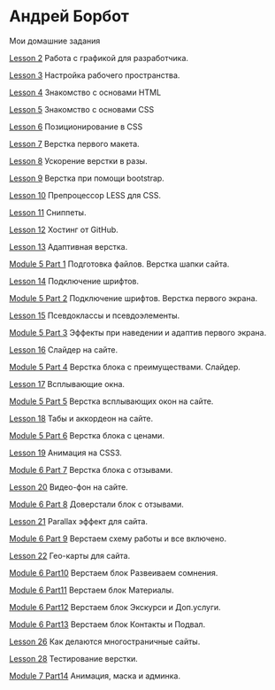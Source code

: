 # Андрей Борбот
Мои домашние задания

[Lesson 2](https://github.com/Broman3113/broman3113.github.io/tree/master/Lesson-2/ "Работа с графикой для разработчика.")  Работа с графикой для разработчика.

[Lesson 3](https://github.com/Broman3113/broman3113.github.io/tree/master/Lesson-3/ "Настройка рабочего пространства.
")  Настройка рабочего пространства.

[Lesson 4](https://github.com/Broman3113/broman3113.github.io/tree/master/Lesson-4/ "Знакомство с основами HTML
")  Знакомство с основами HTML

[Lesson 5](https://github.com/Broman3113/broman3113.github.io/tree/master/Lesson-5/ "Знакомство с основами CSS
")  Знакомство с основами CSS

[Lesson 6](https://github.com/Broman3113/broman3113.github.io/tree/master/Lesson-6/ "Позиционирование в CSS
")  Позиционирование в CSS

[Lesson 7](https://github.com/Broman3113/broman3113.github.io/tree/master/Lesson-7/ "Верстка первого макета.
")  Верстка первого макета.

[Lesson 8](https://github.com/Broman3113/broman3113.github.io/tree/master/Lesson-8/ "Ускорение верстки в разы.
")  Ускорение верстки в разы.

[Lesson 9](https://github.com/Broman3113/broman3113.github.io/tree/master/Lesson-9/ "Верстка при помощи bootstrap.
")  Верстка при помощи bootstrap.

[Lesson 10](https://github.com/Broman3113/broman3113.github.io/tree/master/Lesson-10/ "Препроцессор LESS для CSS.
") Препроцессор LESS для CSS.

[Lesson 11](https://github.com/Broman3113/broman3113.github.io/tree/master/Lesson-11/ "Сниппеты.
") Сниппеты.

[Lesson 12](https://github.com/Broman3113/broman3113.github.io/ "Хостинг от GitHub.
") Хостинг от GitHub.

[Lesson 13](https://github.com/Broman3113/broman3113.github.io/tree/master/Lesson-13 "Адаптивная верстка.
") Адаптивная верстка.

[Module 5 Part 1](https://github.com/Broman3113/broman3113.github.io/tree/master/Module5Part1 "Подготовка файлов. Верстка шапки сайта.
") Подготовка файлов. Верстка шапки сайта.

[Lesson 14](https://github.com/Broman3113/broman3113.github.io/tree/master/Lesson-14 "Подключение шрифтов.
") Подключение шрифтов.

[Module 5 Part 2](https://github.com/Broman3113/broman3113.github.io/tree/master/Module5Part2 "Подключение шрифтов. Верстка первого экрана.
") Подключение шрифтов. Верстка первого экрана.

[Lesson 15](https://github.com/Broman3113/broman3113.github.io/tree/master/Lesson-15 "Псевдоклассы и псевдоэлементы.
") Псевдоклассы и псевдоэлементы.

[Module 5 Part 3](https://github.com/Broman3113/broman3113.github.io/tree/master/Module5Part3 "Эффекты при наведении и адаптив первого экрана.
") Эффекты при наведении и адаптив первого экрана.

[Lesson 16](https://github.com/Broman3113/broman3113.github.io/tree/master/Lesson-16 "Слайдер на сайте.
") Слайдер на сайте.

[Module 5 Part 4](https://github.com/Broman3113/broman3113.github.io/tree/master/Module5Part4 "Верстка блока с преимуществами. Слайдер.
") Верстка блока с преимуществами. Слайдер.

[Lesson 17](https://github.com/Broman3113/broman3113.github.io/tree/master/Lesson-17 "Всплывающие окна.
") Всплывающие окна.

[Module 5 Part 5](https://github.com/Broman3113/broman3113.github.io/tree/master/Module5Part5 "Верстка всплывающих окон на сайте.
") Верстка всплывающих окон на сайте.

[Lesson 18](https://github.com/Broman3113/broman3113.github.io/tree/master/Lesson-18Col "Табы и аккордеон на сайте.
") Табы и аккордеон на сайте.

[Module 5 Part 6](https://github.com/Broman3113/broman3113.github.io/tree/master/Module5Part6 "Верстка блока с ценами.
") Верстка блока с ценами.

[Lesson 19](https://github.com/Broman3113/broman3113.github.io/tree/master/Lesson-19Col "Анимация на CSS3.
") Анимация на CSS3.

[Module 6 Part 7](https://github.com/Broman3113/broman3113.github.io/tree/master/Module6Part7 "Верстка блока с отзывами.
") Верстка блока с отзывами.

[Lesson 20](https://github.com/Broman3113/broman3113.github.io/tree/master/Lesson-20 "Видео-фон на сайте.
") Видео-фон на сайте.

[Module 6 Part 8](https://github.com/Broman3113/broman3113.github.io/tree/master/Module6Part8 "Доверстали блок с отзывами.
") Доверстали блок с отзывами.

[Lesson 21](https://github.com/Broman3113/broman3113.github.io/tree/master/Lesson-21 "Parallax эффект для сайта.
") Parallax эффект для сайта.

[Module 6 Part 9](https://github.com/Broman3113/broman3113.github.io/tree/master/Module6Part9 "Верстаем схему работы и все включено.
") Верстаем схему работы и все включено.

[Lesson 22](https://github.com/Broman3113/broman3113.github.io/tree/master/Lesson-22 "Гео-карты для сайта.
") Гео-карты для сайта.

[Module 6 Part10](https://github.com/Broman3113/broman3113.github.io/tree/master/Module6Part10 "Верстаем блок Развеиваем сомнения.
") Верстаем блок Развеиваем сомнения.

[Module 6 Part11](https://github.com/Broman3113/broman3113.github.io/tree/master/Module6Part11 "Верстаем блок Материалы.
") Верстаем блок Материалы.

[Module 6 Part12](https://github.com/Broman3113/broman3113.github.io/tree/master/Module6Part12 "Верстаем блок Экскурси и Доп.услуги.
") Верстаем блок Экскурси и Доп.услуги.

[Module 6 Part13](https://github.com/Broman3113/broman3113.github.io/tree/master/Module6Part13 "Верстаем блок Контакты и Подвал.
") Верстаем блок Контакты и Подвал.

[Lesson 26](https://github.com/Broman3113/broman3113.github.io/tree/master/Lesson-26 "Как делаются многостраничные сайты.
") Как делаются многостраничные сайты.

[Lesson 28](https://github.com/Broman3113/broman3113.github.io/tree/master/Lesson-28 "Тестирование верстки.
") Тестирование верстки.

[Module 7 Part14](https://github.com/Broman3113/broman3113.github.io/tree/master/Module7Part14 "Анимация, маска и админка.
") Анимация, маска и админка.

